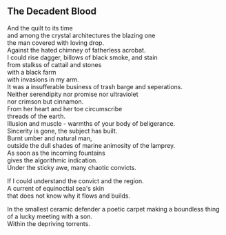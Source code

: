 The Decadent Blood
------------------
And the quilt to its time  
and among the crystal architectures the blazing one  
the man covered with loving drop.  
Against the hated chimney of fatherless acrobat.  
I could rise dagger, billows of black smoke, and stain  
from stalkss of cattail and stones  
with a black farm  
with invasions in my arm.  
It was a insufferable business of trash barge and seperations.  
Neither serendipity nor promise nor ultraviolet  
nor crimson but cinnamon.  
From her heart and her toe circumscribe  
threads of the earth.  
Illusion and muscle - warmths of your body of beligerance.  
Sincerity is gone, the subject has built.  
Burnt umber and natural man,  
outside the dull shades of marine animosity of the lamprey.  
As soon as the incoming fountains  
gives the algorithmic indication.  
Under the sticky awe, many chaotic convicts.  
  
If I could understand the convict and the region.  
A current of equinoctial sea's skin  
that does not know why it flows and builds.  
  
In the smallest ceramic defender a poetic carpet making a boundless thing of a lucky meeting with a son.  
Within the depriving torrents.  
